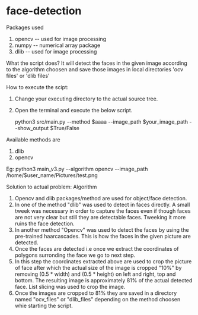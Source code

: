 # face-detection
Packages used
1. opencv -- used for image processing
2. numpy  -- numerical array package
3. dlib   -- used for image processing

What the script does?
It will detect the faces in the given image according to the algorithm choosen and save those images in local directories
'ocv files' or 'dlib files'

How to execute the scipt:
1. Change your executing directory to the actual source tree.
2. Open the terminal and execute the below script.

	python3 src/main.py --method $aaaa --image_path $your_image_path --show_output $True/False

Available methods are
1. dlib
2. opencv

Eg: python3 main_v3.py --algorithm opencv --image_path /home/$user_name/Pictures/test.png


Solution to actual problem: Algorithm
1. Opencv and dlib packages/method are used for object/face detection. 
2. In one of the method "dlib" was used to detect in faces directly. A small tweek was necessary in order to capture the faces even if though faces are not very clear but still they are detectable faces. Tweeking it more ruins the face detection.
3. In another method "Opencv" was used to detect the faces by using the pre-trained haarcascades. This is how the faces in the given picture are detected.
4. Once the faces are detected i.e once we extract the coordinates of polygons surronding the face we go to next step.
5. In this step the coordinates extracted above are used to crop the picture of face after which the actual size of the image is cropped "10%" by removing (0.5 * width) and (0.5 * height) on left and right, top and bottom. The resulting image is approximately 81% of the actual detected face. List slicing was used to crop the image. 
6. Once the images are cropped to 81% they are saved in a directory named "ocv_files" or "dlib_files" depending on the method choosen whie starting the script.


